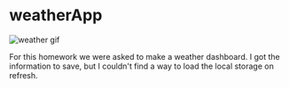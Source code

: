 # weatherApp

![weather gif](https://github.com/caropukenis/homework3/blob/master/assets/WeatherForecast.gif)

For this homework we were asked to make a weather dashboard. I got the information to save, but I couldn't find a way to load the local storage on refresh. 

